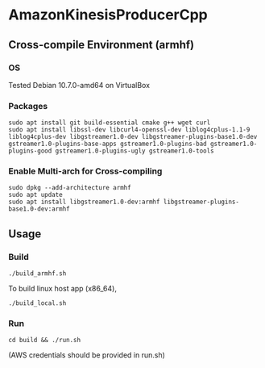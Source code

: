# AmazonKinesisProducerCpp

## Cross-compile Environment (armhf)

### OS
Tested Debian 10.7.0-amd64 on VirtualBox

### Packages
```
sudo apt install git build-essential cmake g++ wget curl
sudo apt install libssl-dev libcurl4-openssl-dev liblog4cplus-1.1-9 liblog4cplus-dev libgstreamer1.0-dev libgstreamer-plugins-base1.0-dev gstreamer1.0-plugins-base-apps gstreamer1.0-plugins-bad gstreamer1.0-plugins-good gstreamer1.0-plugins-ugly gstreamer1.0-tools
```

### Enable Multi-arch for Cross-compiling
```
sudo dpkg --add-architecture armhf
sudo apt update 
sudo apt install libgstreamer1.0-dev:armhf libgstreamer-plugins-base1.0-dev:armhf
```

## Usage

### Build
```
./build_armhf.sh
```

To build linux host app (x86_64),
```
./build_local.sh
```

### Run 
```
cd build && ./run.sh
```
(AWS credentials should be provided in run.sh)
